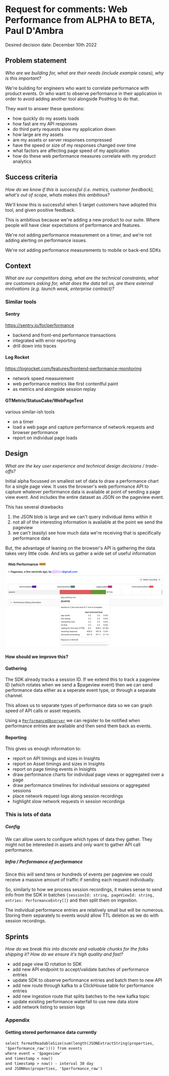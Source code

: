 # Request for comments: Web Performance from ALPHA to BETA, Paul D'Ambra

Desired decision date: December 10th 2022

## Problem statement
*Who are we building for, what are their needs (include example cases), why is this important?*

We're building for engineers who want to correlate performance with product events. Or who want to observe performance in their application in order to avoid adding another tool alongside PostHog to do that.

They want to answer these questions:

* how quickly do my assets loads
* how fast are my API responses
* do third party requests slow my application down
* how large are my assets
* are my assets or server responses compressed 
* have the speed or size of my responses changed over time
* what factors are affecting page speed of my application
* how do these web performance measures correlate with my product analytics

## Success criteria
*How do we know if this is successful (i.e. metrics, customer feedback), what's out of scope, whats makes this ambitious?*

We'll know this is successful when 5 target customers have adopted this tool, and given positive feedback.

This is ambitious because we're adding a new product to our suite. Where people will have clear expectations of performance and features.

We're not adding performance measurement on a timer, and we're not adding alerting on performance issues.

We're not adding performance measurements to mobile or back-end SDKs

## Context
*What are our competitors doing, what are the technical constraints, what are customers asking for, what does the data tell us, are there external motivations (e.g. launch week, enterprise contract)?*

### Similar tools

#### Sentry

https://sentry.io/for/performance

* backend and front-end performance transactions
* integrated with error reporting
* drill down into traces

#### Log Rocket

https://logrocket.com/features/frontend-performance-monitoring

* network speed measurement
* web performance metrics like first contentful paint
* as metrics and alongside session replay

#### GTMetrix/StatusCake/WebPageTest

various similar-ish tools

* on a timer
* load a web page and capture performance of network requests and browser performance
* report on individual page loads

## Design 
*What are the key user experience and technical design decisions / trade-offs?*

Initial alpha focussed on smallest set of data to draw a performance chart for a single page view. It uses the browser's web performance API to capture whatever performance data is available at point of sending a page view event. And includes the entire dataset as JSON on the pageview event.

This has several drawbacks

1) the JSON blob is large and we can't query individual items within it
2) not all of the interesting information is available at the point we send the pageview
3) we can't (easily) see how much data we're receiving that is specifically performance data

But, the advantage of leaning on the browser's API is gathering the data takes very little code. And lets us gather a wide set of useful information

![an example waterfall chart](/images/rfc-web-perf-waterfall-chart.png)

#### How should we improve this?

#### Gathering

The SDK already tracks a session ID. If we extend this to track a pageview ID (which rotates when we send a $pageview event) then we can send performance data either as a seperate event type, or through a separate channel.

This allows us to separate types of performance data so we can graph speed of API calls or asset requests.

Using a [`PerformanceObserver`](https://developer.mozilla.org/en-US/docs/Web/API/PerformanceObserver) we can register to be notified when performance entries are available and then send them back as events.

#### Reporting

This gives us enough information to:

* report on API timings and sizes in Insights
* report on Asset timings and sizes in Insights
* report on page timing events in Inisights
* draw performance charts for individual page views or aggregated over a page
* draw performance timelines for individual sessions or aggregated sessions
* place network request logs along session recordings
* highlight slow network requests in session recordings

### This is lots of data

##### Config

We can allow users to configure which types of data they gather. They might not be interested in assets and only want to gather API call performance.

##### Infra / Performance of performance

Since this will send tens or hundreds of events per pageview we could receive a massive amount of traffic if sending each request individually. 

So, similarly to how we process session recordings, it makes sense to send info from the SDK in batches `{sessionId: string, pageViewId: string, entries: PerformanceEntry[]}` and then split them on ingestion. 

The individual performance entries are relatively small but will be numerous. Storing them separately to events would allow TTL deletion as we do with session recordings.

## Sprints
*How do we break this into discrete and valuable chunks for the folks shipping it? How do we ensure it's high quality and fast?*

* add page view ID rotation to SDK
* add new API endpoint to accept/validate batches of performance entries
* update SDK to observe performance entries and batch them to new API
* add new route through kafka to a ClickHouse table for performance entries
* add new ingestion route that splits batches to the new kafka topic
* update existing performance waterfall to use new data store
* add network listing to session logs

### Appendix

#### Getting stored performance data currently

```
select formatReadableSize(sum(length(JSONExtractString(properties, '$performance_raw')))) from events 
where event = '$pageview' 
and timestamp < now() 
and timestamp > now() - interval 30 day
and JSONHas(properties, '$performance_raw')
```